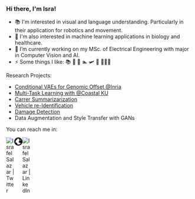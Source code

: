 ### Hi there, I'm Isra!

<!--
**israfelsr/israfelsr** is a ✨ _special_ ✨ repository because its `README.md` (this file) appears on your GitHub profile.
Here are some ideas to get you started:
-->

- 📚 I'm interested in visual and language understanding. Particularly in their application for robotics and movement.
- 🧬 I'm also interested in machine learning applications in biology and healthcare.
- 🔭 I’m currently working on my MSc. of Electrical Engineering with major in Computer Vision and AI.
- ⚡ Some things I like: 📚 🏃‍ 🤖 🏊‍ 🛩 🧠 🚴🏽‍♂️

Research Projects:
- [Conditional VAEs for Genomic Offset @Inria]()
- [Multi-Task Learning with @Coastal KU]()
- [Carrer Summarizarization](https://github.com/israfelsr/course-summarization)
- [Vehicle re-Identification](https://github.com/israfelsr/vehicle-re-identification)
- [Damage Detection]()
- Data Augmentation and Style Transfer with GANs

You can reach me in:

[<img align="left" alt="IsrafelSalazar | Twitter" width="22px" src="https://cdn-icons-png.flaticon.com/512/1384/1384017.png" />](https://twitter.com/IsrafelSalazar)
[<img align="left" alt="http://israfelsr.github.io/" width="22px" src="https://raw.githubusercontent.com/iconic/open-iconic/master/svg/globe.svg" />](http://israfelsr.github.io/)
[<img align="left" alt="IsrafelSalazar | LinkedIn" width="22px" src="https://cdn.jsdelivr.net/npm/simple-icons@v3/icons/linkedin.svg" />](https://www.linkedin.com/in/israfelsalazar/)

